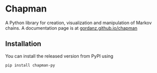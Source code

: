 # Chapman

A Python library for creation, visualization and manipulation of Markov
chains. A documentation page is at [gordanz.github.io/chapman](https://gordanz.github.io/chapman/)

## Installation

You can install the released version from PyPI using

```bash:
pip install chapman-py
```
